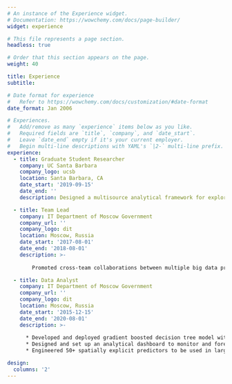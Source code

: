 ```yaml
---
# An instance of the Experience widget.
# Documentation: https://wowchemy.com/docs/page-builder/
widget: experience

# This file represents a page section.
headless: true

# Order that this section appears on the page.
weight: 40

title: Experience
subtitle:

# Date format for experience
#   Refer to https://wowchemy.com/docs/customization/#date-format
date_format: Jan 2006

# Experiences.
#   Add/remove as many `experience` items below as you like.
#   Required fields are `title`, `company`, and `date_start`.
#   Leave `date_end` empty if it's your current employer.
#   Begin multi-line descriptions with YAML's `|2-` multi-line prefix.
experience:
  - title: Graduate Student Researcher 
    company: UC Santa Barbara
    company_logo: ucsb
    location: Santa Barbara, CA
    date_start: '2019-09-15'
    date_end: ''
    description: Designed a multisource analytical framework for exploration of spatiotemporal structure of mobility during the COVID-19 pandemic.

  - title: Team Lead
    company: IT Department of Moscow Government
    company_url: ''
    company_logo: dit
    location: Moscow, Russia
    date_start: '2017-08-01'
    date_end: '2018-08-01'
    description: >-
        
        Promoted cross-team collaborations between multiple big data products and projects to ensure timely and swift delivery of electronic services to residents of Moscow. Initiated and coordinated 20 pilot projects centered on predictive analytics and machine learning, which were successfully deployed in production and increased the funding to Big Data Division tenfold, enabling further expansion of digital services across multiple departments of city government.

  - title: Data Analyst
    company: IT Department of Moscow Government
    company_url: ''
    company_logo: dit
    location: Moscow, Russia
    date_start: '2015-12-15'
    date_end: '2020-08-01'
    description: >- 
    
      * Developed and deployed gradient boosted decision tree model with 78 indicators to evaluate the risk of fires throughout the city and prioritize fire inspections.
      * Designed and set up an analytical dashboard to monitor and forecast flu outbreaks in Moscow schools, facilitating more expeditious decision-making practices and responsive quarantine protocols
      * Engineered 50+ spatially explicit predictors to be used in large-scale geographically weighted regression to model the flow of movement between different neighborhoods of the city, promoting fine-tuned fiscal practices in planning for new infrastructure.

design:
  columns: '2'
---
```

